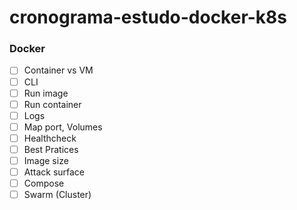 # cronograma-estudo-docker-k8s

### Docker
 - [ ] Container vs VM
 - [ ] CLI
 - [ ] Run image
 - [ ] Run container
 - [ ] Logs
 - [ ] Map port, Volumes
 - [ ] Healthcheck
 - [ ] Best Pratices
 - [ ] Image size
 - [ ] Attack surface
 - [ ] Compose
 - [ ] Swarm (Cluster)
